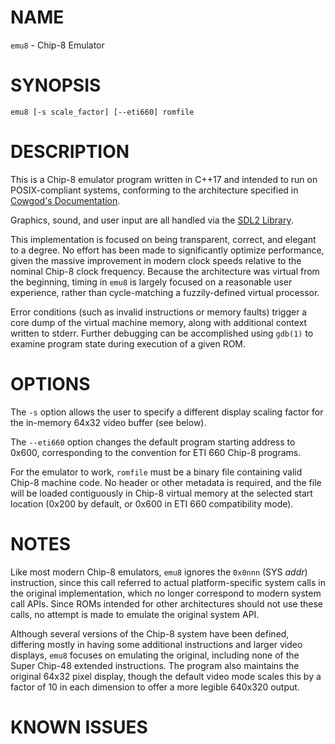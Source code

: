 # NAME

`emu8` - Chip-8 Emulator

# SYNOPSIS

`emu8 [-s scale_factor] [--eti660] romfile`

# DESCRIPTION

This is a Chip-8 emulator program written in C++17 and intended to run on 
POSIX-compliant systems, conforming to the architecture specified in 
[Cowgod's Documentation](http://devernay.free.fr/hacks/chip8/C8TECH10.HTM).

Graphics, sound, and user input are all handled via the [SDL2 Library](https://wiki.libsdl.org/SDL2/FrontPage).

This implementation is focused on being transparent, correct, and elegant
to a degree. No effort has been made to significantly optimize performance,
given the massive improvement in modern clock speeds relative to the 
nominal Chip-8 clock frequency. Because the architecture was virtual from 
the beginning, timing in `emu8` is largely focused on a reasonable user 
experience, rather than cycle-matching a fuzzily-defined virtual processor.

Error conditions (such as invalid instructions or memory faults) trigger
a core dump of the virtual machine memory, along with additional context
written to stderr. Further debugging can be accomplished using `gdb(1)` to
examine program state during execution of a given ROM.

# OPTIONS

The `-s` option allows the user to specify a different display scaling 
factor for the in-memory 64x32 video buffer (see below). 

The `--eti660` option changes the default program starting address to 0x600,
corresponding to the convention for ETI 660 Chip-8 programs. 

For the emulator to work, `romfile` must be a binary file containing valid
Chip-8 machine code. No header or other metadata is required, and the file
will be loaded contiguously in Chip-8 virtual memory at the selected start
location (0x200 by default, or 0x600 in ETI 660 compatibility mode).

# NOTES

Like most modern Chip-8 emulators, `emu8` ignores the `0x0nnn` (SYS *addr*)
instruction, since this call referred to actual platform-specific system
calls in the original implementation, which no longer correspond to modern
system call APIs. Since ROMs intended for other architectures should not use
these calls, no attempt is made to emulate the original system API. 

Although several versions of the Chip-8 system have been defined, differing
mostly in having some additional instructions and larger video displays,
`emu8` focuses on emulating the original, including none of the Super 
Chip-48 extended instructions. The program also maintains the original 
64x32 pixel display, though the default video mode scales this by a factor
of 10 in each dimension to offer a more legible 640x320 output. 

# KNOWN ISSUES
